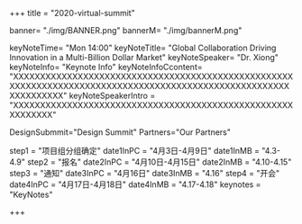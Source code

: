 +++
title = "2020-virtual-summit"

banner= "./img/BANNER.png"
bannerM= "./img/bannerM.png"


keyNoteTime= "Mon 14:00"
keyNoteTitle= "Global Collaboration Driving Innovation in a Multi-Billion Dollar Market"
keyNoteSpeaker= "Dr. Xiong"
keyNoteInfo= "Keynote Info"
keyNoteInfoCcontent= "XXXXXXXXXXXXXXXXXXXXXXXXXXXXXXXXXXXXXXXXXXXXXXXXXXXXXXXXXXXXXXXXXXXXXXXXXXXXXXXXXXXXXXXXXXXXXXXXXXXXXXXXXXXXXXXXXX"
keyNoteSpeakerIntro =  "XXXXXXXXXXXXXXXXXXXXXXXXXXXXXXXXXXXXXXXXXXXXXXXXXXXXXXXXXXXX"

DesignSubmmit="Design Summit"
Partners="Our Partners"

step1 = "项目组分组确定"
date1InPC = "4月3日-4月9日" 
date1InMB = "4.3-4.9" 
step2 = "报名"
date2InPC = "4月10日-4月15日" 
date2InMB = "4.10-4.15" 
step3 = "通知"
date3InPC = "4月16日" 
date3InMB = "4.16" 
step4 = "开会"
date4InPC = "4月17日-4月18日" 
date4InMB = "4.17-4.18" 
keynotes = "KeyNotes"


+++
